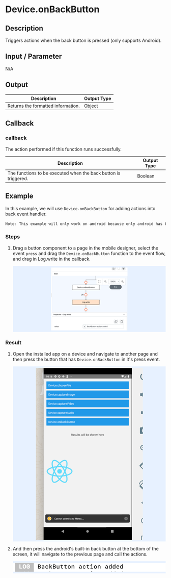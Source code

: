 # Device.onBackButton

## Description

Triggers actions when the back button is pressed (only supports Android).

## Input / Parameter

N/A

## Output

| Description | Output Type |
| ------ | ------ |
| Returns the formatted information. | Object |

## Callback

### callback

The action performed if this function runs successfully.

| Description | Output Type |
| ------ | ------ |
| The functions to be executed when the back button is triggered.  | Boolean |

## Example

In this example, we will use `Device.onBackButton` for adding actions into back event handler.

```js
Note: This example will only work on android because only android has built-in back button.
```

### Steps

1. Drag a button component to a page in the mobile designer, select the event `press` and drag the `Device.onBackButton` function to the event flow, and drag in Log.write in the callback.

    <div style="display:flex; align-items:center; justify-content:center; background-color: #E7F1FF;">
        <img src="./onBackButton-step-1.png"
        style="width: 50%; padding: 5px;"/>
    </div>

### Result

1. Open the installed app on a device and navigate to another page and then press the button that has `Device.onBackButton` in it's press event.

    <div style="display:flex; align-items:center; justify-content:center; background-color: #E7F1FF;">
        <img src="./onBackButton-result-1.png"
        style="width: 70%; padding: 5px;"/>
    </div>

2. And then press the android's built-in back button at the bottom of the screen, it will navigate to the previous page and call the actions.

    <div style="display:flex; align-items:center; justify-content:center; background-color: #E7F1FF;">
        <img src="./onBackButton-result-2.png"
        style="width: 100%; padding: 5px;"/>
    </div>
